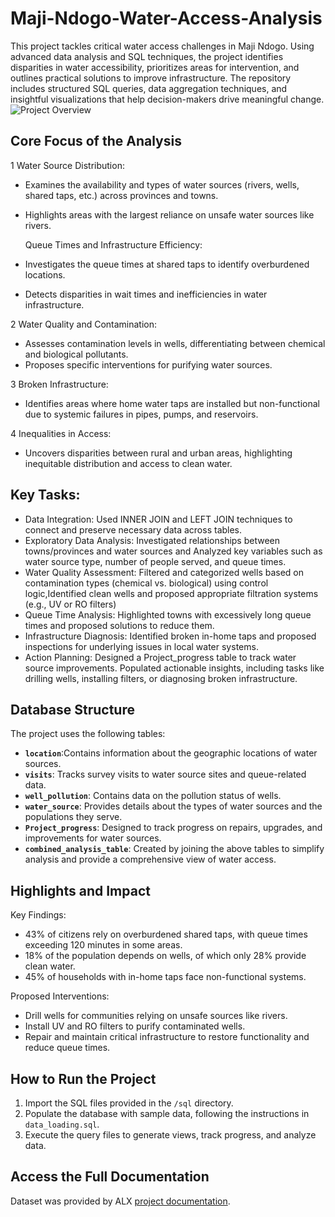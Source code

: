 # Maji-Ndogo-Water-Access-Analysis
This project tackles critical water access challenges in Maji Ndogo. Using advanced data analysis and SQL techniques, the project identifies disparities in water accessibility, prioritizes areas for intervention, and outlines practical solutions to improve infrastructure. The repository includes structured SQL queries, data aggregation techniques, and insightful visualizations that help decision-makers drive meaningful change.
![Project Overview](./images/IMG_4133.PNG)

## Core Focus of the Analysis

1 Water Source Distribution:
- Examines the availability and types of water sources (rivers, wells, shared taps, etc.) across provinces and towns.
- Highlights areas with the largest reliance on unsafe water sources like rivers.
  
  Queue Times and Infrastructure Efficiency:
- Investigates the queue times at shared taps to identify overburdened locations.
- Detects disparities in wait times and inefficiencies in water infrastructure.

2 Water Quality and Contamination:
- Assesses contamination levels in wells, differentiating between chemical and biological pollutants.
- Proposes specific interventions for purifying water sources.
  
3 Broken Infrastructure:
- Identifies areas where home water taps are installed but non-functional due to systemic failures in pipes, pumps, and reservoirs.
  
4 Inequalities in Access:
- Uncovers disparities between rural and urban areas, highlighting inequitable distribution and access to clean water.
## Key Tasks:
- Data Integration: Used INNER JOIN and LEFT JOIN techniques to connect and preserve necessary data across tables.
- Exploratory Data Analysis: Investigated relationships between towns/provinces and water sources and Analyzed key variables such as water source type, number of people served, and queue times.
- Water Quality Assessment: Filtered and categorized wells based on contamination types (chemical vs. biological) using control logic,Identified clean wells and proposed appropriate filtration systems (e.g., UV or RO filters)
- Queue Time Analysis: Highlighted towns with excessively long queue times and proposed solutions to reduce them.
- Infrastructure Diagnosis: Identified broken in-home taps and proposed inspections for underlying issues in local water systems.
- Action Planning: Designed a Project_progress table to track water source improvements.
Populated actionable insights, including tasks like drilling wells, installing filters, or diagnosing broken infrastructure.

## Database Structure

The project uses the following tables:
- **`location`**:Contains information about the geographic locations of water sources.
- **`visits`**: Tracks survey visits to water source sites and queue-related data.
- **`well_pollution`**: Contains data on the pollution status of wells.
- **`water_source`**: Provides details about the types of water sources and the populations they serve.
- **`Project_progress`**: Designed to track progress on repairs, upgrades, and improvements for water sources.
- **`combined_analysis_table`**: Created by joining the above tables to simplify analysis and provide a comprehensive view of water access.
  
## Highlights and Impact
 Key Findings:

- 43% of citizens rely on overburdened shared taps, with queue times exceeding 120 minutes in some areas.
- 18% of the population depends on wells, of which only 28% provide clean water.
- 45% of households with in-home taps face non-functional systems.

Proposed Interventions:

- Drill wells for communities relying on unsafe sources like rivers.
- Install UV and RO filters to purify contaminated wells.
- Repair and maintain critical infrastructure to restore functionality and reduce queue times.

## How to Run the Project

1. Import the SQL files provided in the `/sql` directory.
2. Populate the database with sample data, following the instructions in `data_loading.sql`.
3. Execute the query files to generate views, track progress, and analyze data.

## Access the Full Documentation

Dataset was provided by ALX [project documentation](https://alx.com).
